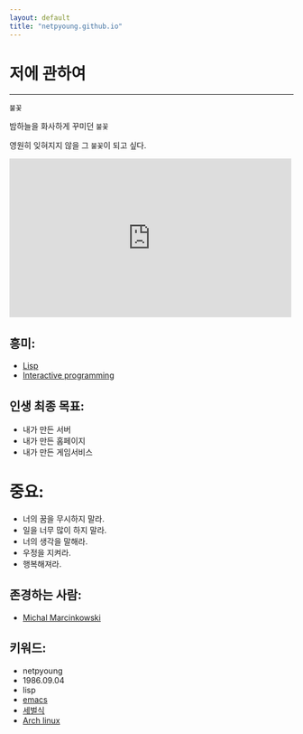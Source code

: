 ```yaml
---
layout: default
title: "netpyoung.github.io"
---
```


# 저에 관하여
---------------

`불꽃`

밤하늘을 화사하게 꾸미던 `불꽃`

영원히 잊혀지지 않을 그 `불꽃`이 되고 싶다.

<iframe src="http://player.vimeo.com/video/30270950" width="500" height="281" frameborder="0" webkitAllowFullScreen mozallowfullscreen allowFullScreen></iframe>

## 흥미:
* [Lisp](https://en.wikipedia.org/wiki/Lisp_%28programming_language%29)
* [Interactive programming](http://en.wikipedia.org/wiki/Interactive_programming)

## 인생 최종 목표:
* 내가 만든 서버
* 내가 만든 홈페이지
* 내가 만든 게임서비스

# 중요:
* 너의 꿈을 무시하지 말라.
* 일을 너무 많이 하지 말라.
* 너의 생각을 말해라.
* 우정을 지켜라.
* 행복해져라.

## 존경하는 사람:
* [Michal Marcinkowski](http://mm.soldat.pl)

## 키워드:
* netpyoung
* 1986.09.04
* lisp
* [emacs](https://github.com/netpyoung/netpyoung.emacs.d)
* [세벌식](https://ko.wikipedia.org/wiki/%EC%84%B8%EB%B2%8C%EC%8B%9D_%EC%9E%90%ED%8C%90)
* [Arch linux](https://wiki.archlinux.org/index.php/Arch_Linux)
